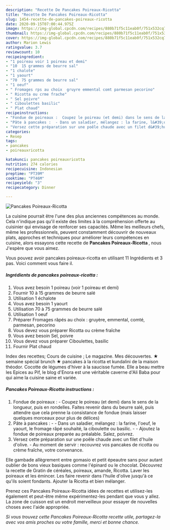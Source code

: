 ```yaml
---
description: "Recette De Pancakes Poireaux-Ricotta"
title: "Recette De Pancakes Poireaux-Ricotta"
slug: 1454-recette-de-pancakes-poireaux-ricotta
date: 2020-09-15T07:00:44.975Z
image: https://img-global.cpcdn.com/recipes/880b71f5c11eab0f/751x532cq70/pancakes-poireaux-ricotta-photo-principale-de-la-recette.jpg
thumbnail: https://img-global.cpcdn.com/recipes/880b71f5c11eab0f/751x532cq70/pancakes-poireaux-ricotta-photo-principale-de-la-recette.jpg
cover: https://img-global.cpcdn.com/recipes/880b71f5c11eab0f/751x532cq70/pancakes-poireaux-ricotta-photo-principale-de-la-recette.jpg
author: Marion Lewis
ratingvalue: 3.7
reviewcount: 10
recipeingredient:
- "1 poireau voir 1 poireau et demi"
- "10  15 grammes de beurre sal"
- "1 chalote"
- "1 yaourt"
- "70  75 grammes de beurre sal"
- "1 oeuf"
- " Fromages rps au choix  gruyre emmental comt parmesan pecorino"
- " Ricotta ou crme frache"
- " Sel poivre"
- " Ciboulettes basilic"
- " Plat chaud"
recipeinstructions:
- "Fondue de poireaux :  Coupez le poireau (et demi) dans le sens de la longueur, puis en rondelles. Faites revenir dans du beurre salé, puis attendre que cela prenne la consistance de fondue (mais laisser quelques morceaux pour plus de délices)"
- "Pâte à pancakes :  - Dans un saladier, mélangez : la farine, l&#39;oeuf, le yaourt, le fromage râpé souhaité, la ciboulette ou basilic.  - Ajoutez la fondue de poireaux preparée au préalable. Salez, poivrez."
- "Versez cette préparation sur une poêle chaude avec un filet d&#39;huile d&#39;olive.  Au moment de servir : recouvrez vos pancakes de ricotta ou crème fraîche, votre convenance."
categories:
- Resep
tags:
- pancakes
- poireauxricotta

katakunci: pancakes poireauxricotta 
nutrition: 274 calories
recipecuisine: Indonesian
preptime: "PT39M"
cooktime: "PT46M"
recipeyield: "3"
recipecategory: Dinner

---
```



![Pancakes Poireaux-Ricotta](https://img-global.cpcdn.com/recipes/880b71f5c11eab0f/751x532cq70/pancakes-poireaux-ricotta-photo-principale-de-la-recette.jpg)

La cuisine pourrait être l'une des plus anciennes compétences au monde. Cela n'indique pas qu'il existe des limites à la compréhension offerte au cuisinier qui envisage de renforcer ses capacités. Même les meilleurs chefs, même les professionnels, peuvent constamment découvrir de nouveaux plats, approches et techniques pour améliorer leurs compétences en cuisine, alors essayons cette recette de <strong> Pancakes Poireaux-Ricotta </strong>, nous J'espère que vous aimez.

<!--inarticleads1-->

Vous pouvez avoir pancakes poireaux-ricotta en utilisant 11 Ingrédients et 3 pas. Voici comment vous faire il.

##### Ingrédients de pancakes poireaux-ricotta :

1. Vous avez besoin 1 poireau (voir 1 poireau et demi)
1. Fournir 10 à 15 grammes de beurre salé
1. Utilisation 1 échalote
1. Vous avez besoin 1 yaourt
1. Utilisation 70 à 75 grammes de beurre salé
1. Utilisation 1 oeuf
1. Préparer  Fromages râpés au choix : gruyère, emmental, comté, parmesan, pecorino
1. Vous devez vous préparer  Ricotta ou crème fraîche
1. Vous avez besoin  Sel, poivre
1. Vous devez vous préparer  Ciboulettes, basilic
1. Fournir  Plat chaud


Index des recettes; Cours de cuisine ; Le magazine. Mes découvertes. ★ semaine spécial brunch ★ pancakes à la ricotta et kundalini de la maison théodor. Cocotte de légumes d&#39;hiver à la saucisse fumée. Elle a beau mettre les Epices au Pif, le blog d&#39;Enora est une véritable caverne d&#39;Ali Baba pour qui aime la cuisine saine et variée. 

<!--inarticleads2-->

##### Pancakes Poireaux-Ricotta instructions :

1. Fondue de poireaux :  - Coupez le poireau (et demi) dans le sens de la longueur, puis en rondelles. Faites revenir dans du beurre salé, puis attendre que cela prenne la consistance de fondue (mais laisser quelques morceaux pour plus de délices)
1. Pâte à pancakes :  - - Dans un saladier, mélangez : la farine, l&#39;oeuf, le yaourt, le fromage râpé souhaité, la ciboulette ou basilic.  - - Ajoutez la fondue de poireaux preparée au préalable. Salez, poivrez.
1. Versez cette préparation sur une poêle chaude avec un filet d&#39;huile d&#39;olive.  - Au moment de servir : recouvrez vos pancakes de ricotta ou crème fraîche, votre convenance.


Elle gambade allègrement entre gomasio et petit épeautre sans pour autant oublier de bons vieux basiques comme l&#39;épinard ou le chocolat. Découvrez la recette de Gratin de céréales, poireaux, amande, Ricotta. Laver les poireaux et les émincer. Les faire revenir dans l&#39;huile d&#39;olive jusqu&#39;à ce qu&#39;ils soient fondants. Ajouter la Ricotta et bien mélanger. 

<!--inarticleads1-->

<p>
Prenez ces Pancakes Poireaux-Ricotta idées de recettes et utilisez-les également et peut-être même expérimentez-les pendant que vous y allez. La zone de cuisson est un endroit merveilleux pour essayer de nouvelles choses avec l'aide appropriée.
</p>

<p>
<i>Si vous trouvez cette Pancakes Poireaux-Ricotta recette utile, partagez-la avec vos amis proches ou votre famille, merci et bonne chance.</i>
</p>
